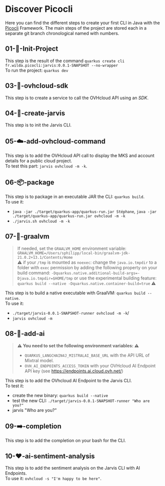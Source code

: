 # Discover Picocli

Here you can find the different steps to create your first CLI in Java with the [Picocli](https://picocli.info/) Framework.
The main steps of the project are stored each in a separate git branch chronological named with numbers.

## 01-🎉-Init-Project
 
This step is the result of the command `quarkus create cli fr.wilda.picocli:jarvis:0.0.1-SNAPSHOT --no-wrapper`  
To run the project: `quarkus dev` 

## 03-🔗-ovhcloud-sdk

This step is to create a service to call the OVHcloud API using an _SDK_.

## 04-🤖-create-jarvis

This step is to init the Jarvis CLI.

## 05-☁️-add-ovhcloud-command

This step is to add the OVHcloud API call to display the MKS and account details for a public cloud project.  
To test this part: `jarvis ovhcloud -m -k`.

## 06-📦-package

This step is to package in an executable JAR the CLI: `quarkus build`.  
To use it:
  - `java -jar ./target/quarkus-app/quarkus-run.jar Stéphane`, `java -jar ./target/quarkus-app/quarkus-run.jar ovhcloud -m -k`
  - `./jarvis.sh ovhcloud -m -k`

## 07-🚀-graalvm

> If needed, set the `GRAALVM_HOME` environment variable: `GRAALVM_HOME=/Users/sphilipp/local-bin/graalvm-jdk-21.0.2+13.1/Contents/Home`  
> ⚠️ if your `/tmp` is mounted as `noexec`: change the `java.io.tmpdir` to a folder with `exec` permission by adding the following property on your build command: `-Dquarkus.native.additional-build-args=-Djava.io.tmpdir=$HOME/tmp` or use the experimental building feature: `quarkus build --native -Dquarkus.native.container-build=true` ⚠️

This step is to build a native executable with GraalVM: `quarkus build --native`.  
To use it: 
  - `./target/jarvis-0.0.1-SNAPSHOT-runner ovhcloud -m -k`/
  - `jarvis ovhcloud -m`

## 08-🤖-add-ai

>**⚠️ You need to set the following environment variables: ⚠️**
>  - `QUARKUS_LANGCHAIN4J_MISTRALAI_BASE_URL` with the API URL of Mixtral model. 
>  - `OVH_AI_ENDPOINTS_ACCESS_TOKEN` with your OVHcloud AI Endpoint API key (see https://endpoints.ai.cloud.ovh.net/)

This step is to add the OVhcloud AI Endpoint to the Jarvis CLI.  
To test it:
 - create the new binary: `quarkus build --native`
 - test the new CLI: `./target/jarvis-0.0.1-SNAPSHOT-runner "Who are you?"`
 - jarvis "Who are you?"

## 09-➡️-completion

This step is to add the completion on your bash for the CLI.

## 10-❤️-ai-sentiment-analysis

This step is to add the sentiment analysis on the Jarvis CLI with AI Endpoints.  
To use it: `ovhcloud -s "I'm happy to be here"`.

